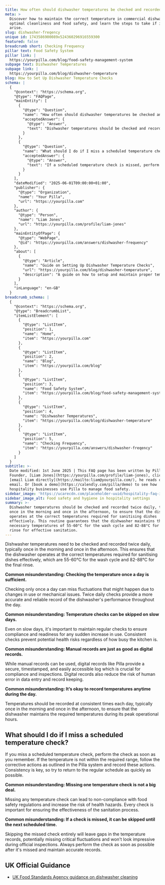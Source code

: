 ```yaml
---
title: How often should dishwasher temperatures be checked and recorded?
meta: >
  Discover how to maintain the correct temperature in commercial dishwashers for
  optimal cleanliness and food safety, and learn the steps to take if issues
  arise.
slug: dishwasher-freqency
unique id: 1743586900089x524360296916559300
featured: false
breadcrumb short: Checking Frequency
pillar text: Food Safety System
pillar link: |
  https://yourpilla.com/blog/food-safety-management-system
subpage text: Dishwasher Temperatures
subpage link: |
  https://yourpilla.com/blog/dishwasher-temperature
blog: How to Set Up Dishwasher Temperature Checks
schema: |
  {
    "@context": "https://schema.org",
    "@type": "FAQPage",
    "mainEntity": [
      {
        "@type": "Question",
        "name": "How often should dishwasher temperatures be checked and recorded?",
        "acceptedAnswer": {
          "@type": "Answer",
          "text": "Dishwasher temperatures should be checked and recorded twice daily, typically once in the morning and once in the afternoon, to ensure that the dishwasher operates at the correct temperatures required for sanitising dishes effectively. This routine guarantees that the dishwasher maintains the necessary temperatures of 55-60°C for the wash cycle and 82-88°C for the final rinse for effective sanitation."
        }
      },
      {
        "@type": "Question",
        "name": "What should I do if I miss a scheduled temperature check?",
        "acceptedAnswer": {
          "@type": "Answer",
          "text": "If a scheduled temperature check is missed, perform the check as soon as possible. Ensure the temperature falls within the required range and follow corrective actions as outlined if temperatures do not comply. To maintain compliance with food safety regulations and avoid health risks, it's vital to return to the regular schedule quickly and record all findings accurately."
        }
      }
    ],
    "dateModified": "2025-06-01T09:00:00+01:00",
    "publisher": {
      "@type": "Organization",
      "name": "Your Pilla",
      "url": "https://yourpilla.com"
    },
    "author": {
      "@type": "Person",
      "name": "Liam Jones",
      "url": "https://yourpilla.com/profile/liam-jones"
    },
    "mainEntityOfPage": {
      "@type": "WebPage",
      "@id": "https://yourpilla.com/answers/dishwasher-frequency"
    },
    "about": [
      {
        "@type": "Article",
        "name": "Guide on Setting Up Dishwasher Temperature Checks",
        "url": "https://yourpilla.com/blog/dishwasher-temperature",
        "description": "A guide on how to setup and maintain proper temperature checks for dishwashers to ensure compliance and effective cleaning."
      }
    ],
    "inLanguage": "en-GB"
  }
breadcrumb_schema: |
  {
    "@context": "https://schema.org",
    "@type": "BreadcrumbList",
    "itemListElement": [
      {
        "@type": "ListItem",
        "position": 1,
        "name": "Home",
        "item": "https://yourpilla.com"
      },
      {
        "@type": "ListItem",
        "position": 2,
        "name": "Blog",
        "item": "https://yourpilla.com/blog"
      },
      {
        "@type": "ListItem",
        "position": 3,
        "name": "Food Safety System",
        "item": "https://yourpilla.com/blog/food-safety-management-system"
      },
      {
        "@type": "ListItem",
        "position": 4,
        "name": "Dishwasher Temperatures",
        "item": "https://yourpilla.com/blog/dishwasher-temperature"
      },
      {
        "@type": "ListItem",
        "position": 5,
        "name": "Checking Frequency",
        "item": "https://yourpilla.com/answers/dishwasher-freqency"
      }
    ]
  }
subtitle: >-
  Date modified: 1st June 2025 | This FAQ page has been written by Pilla
  Founder, [Liam Jones](https://yourpilla.com/profile/liam-jones), click to
  [email Liam directly](https://mailto:liam@yourpilla.com/), he reads every
  email. Or [book a demo](https://calendly.com/pilla/demo) to see how
  hospitality businesses use Pilla to manage food safety.
sidebar_image: 'https://ucarecdn.com/placeholder-uuid/hospitality-faq-image.jpg'
sidebar_image_alt: Food safety and hygiene in hospitality settings
summary: >-
  Dishwasher temperatures should be checked and recorded twice daily, typically
  once in the morning and once in the afternoon, to ensure that the dishwasher
  operates at the correct temperatures required for sanitising dishes
  effectively. This routine guarantees that the dishwasher maintains the
  necessary temperatures of 55-60°C for the wash cycle and 82-88°C for the final
  rinse for effective sanitation.
---
```

Dishwasher temperatures need to be checked and recorded twice daily, typically once in the morning and once in the afternoon. This ensures that the dishwasher operates at the correct temperatures required for sanitising dishes effectively, which are 55-60°C for the wash cycle and 82-88°C for the final rinse.

**Common misunderstanding: Checking the temperature once a day is sufficient.**

Checking only once a day can miss fluctuations that might happen due to changes in use or mechanical issues. Twice daily checks provide a more accurate and reliable record of the dishwasher's performance throughout the day.

**Common misunderstanding: Temperature checks can be skipped on slow days.**

Even on slow days, it's important to maintain regular checks to ensure compliance and readiness for any sudden increase in use. Consistent checks prevent potential health risks regardless of how busy the kitchen is.

**Common misunderstanding: Manual records are just as good as digital records.**

While manual records can be used, digital records like Pilla provide a secure, timestamped, and easily accessible log which is crucial for compliance and inspections. Digital records also reduce the risk of human error in data entry and record keeping.

**Common misunderstanding: It’s okay to record temperatures anytime during the day.**

Temperatures should be recorded at consistent times each day, typically once in the morning and once in the afternoon, to ensure that the dishwasher maintains the required temperatures during its peak operational hours.

## What should I do if I miss a scheduled temperature check?

If you miss a scheduled temperature check, perform the check as soon as you remember. If the temperature is not within the required range, follow the corrective actions as outlined in the Pilla system and record these actions. Consistency is key, so try to return to the regular schedule as quickly as possible.

**Common misunderstanding: Missing one temperature check is not a big deal.**

Missing any temperature check can lead to non-compliance with food safety regulations and increase the risk of health hazards. Every check is important for ensuring the effectiveness of the sanitation process.

**Common misunderstanding: If a check is missed, it can be skipped until the next scheduled time.**

Skipping the missed check entirely will leave gaps in the temperature records, potentially missing critical fluctuations and won't look impressive during official inspections. Always perform the check as soon as possible after it's missed and maintain accurate records.

## UK Official Guidance

-   [UK Food Standards Agency guidance on dishwasher cleaning](https://www.food.gov.uk/sites/default/files/media/document/sfbb-retailers-cleaning-03-cleaning-effectively.pdf)
